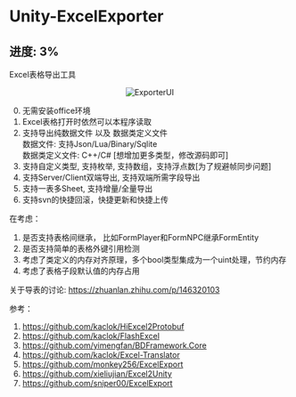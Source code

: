 # Unity-ExcelExporter
## 进度: 3%  

Excel表格导出工具

<p align="center" >
<img src="https://github.com/kaclok/Unity-ExcelExporter/tree/main/Tools/ExcelExporterUI/Resources/Desc.png" alt="ExporterUI" title="ExporterUI">
</p>

0. 无需安装office环境	
1. Excel表格打开时依然可以本程序读取		
2. 支持导出纯数据文件 以及 数据类定义文件		
	数据文件: 支持Json/Lua/Binary/Sqlite			
	数据类定义文件: C++/C# [想增加更多类型，修改源码即可]									
3. 支持自定义类型, 支持枚举, 支持数组，支持浮点数[为了规避帧同步问题]		
4. 支持Server/Client双端导出, 支持双端所需字段导出		
5. 支持一表多Sheet, 支持增量/全量导出		
6. 支持svn的快捷回滚，快捷更新和快捷上传			


在考虑：		
1. 是否支持表格间继承， 比如FormPlayer和FormNPC继承FormEntity		
2. 是否支持简单的表格外键引用检测		
3. 考虑了类定义的内存对齐原理，多个bool类型集成为一个uint处理，节约内存	
4. 考虑了表格子段默认值的内存占用		

关于导表的讨论: https://zhuanlan.zhihu.com/p/146320103		

参考：		
1. https://github.com/kaclok/HiExcel2Protobuf    
2. https://github.com/kaclok/FlashExcel    
3. https://github.com/yimengfan/BDFramework.Core    
4. https://github.com/kaclok/Excel-Translator    
5. https://github.com/monkey256/ExcelExport    
6. https://github.com/xieliujian/Excel2Unity    
7. https://github.com/sniper00/ExcelExport    
